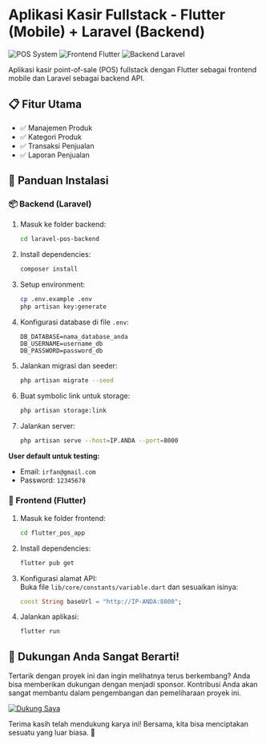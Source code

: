# Aplikasi Kasir Fullstack - Flutter (Mobile) + Laravel (Backend)

![POS System](https://img.shields.io/badge/POS-System-blue)
![Frontend Flutter](https://img.shields.io/badge/Frontend-Flutter-blue)
![Backend Laravel](https://img.shields.io/badge/Backend-Laravel-red)

Aplikasi kasir point-of-sale (POS) fullstack dengan Flutter sebagai frontend mobile dan Laravel sebagai backend API.

## 📋 Fitur Utama

- ✅ Manajemen Produk
- ✅ Kategori Produk
- ✅ Transaksi Penjualan
- ✅ Laporan Penjualan

## 🚀 Panduan Instalasi

### 📦 Backend (Laravel)

1. Masuk ke folder backend:

   ```bash
   cd laravel-pos-backend
   ```

2. Install dependencies:

   ```bash
   composer install
   ```

3. Setup environment:

   ```bash
   cp .env.example .env
   php artisan key:generate
   ```

4. Konfigurasi database di file `.env`:

   ```env
   DB_DATABASE=nama_database_anda
   DB_USERNAME=username_db
   DB_PASSWORD=password_db
   ```

5. Jalankan migrasi dan seeder:

   ```bash
   php artisan migrate --seed
   ```

6. Buat symbolic link untuk storage:

   ```bash
   php artisan storage:link
   ```

7. Jalankan server:
   ```bash
   php artisan serve --host=IP.ANDA --port=8000
   ```

**User default untuk testing:**

- Email: `irfan@gmail.com`
- Password: `12345678`

### 📱 Frontend (Flutter)

1. Masuk ke folder frontend:

   ```bash
   cd flutter_pos_app
   ```

2. Install dependencies:

   ```bash
   flutter pub get
   ```

3. Konfigurasi alamat API:  
   Buka file `lib/core/constants/variable.dart` dan sesuaikan isinya:

   ```dart
   const String baseUrl = "http://IP-ANDA:8000";
   ```

4. Jalankan aplikasi:
   ```bash
   flutter run
   ```

## 🌟 Dukungan Anda Sangat Berarti!

Tertarik dengan proyek ini dan ingin melihatnya terus berkembang? Anda bisa memberikan dukungan dengan menjadi sponsor. Kontribusi Anda akan sangat membantu dalam pengembangan dan pemeliharaan proyek ini.

[![Dukung Saya](https://img.shields.io/badge/-Dukung%20Saya-blue?style=for-the-badge)](https://saweria.co/anandairfansyah)

Terima kasih telah mendukung karya ini! Bersama, kita bisa menciptakan sesuatu yang luar biasa. 🚀
